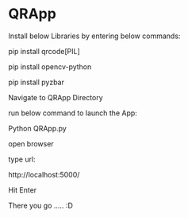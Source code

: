 # QRApp
Install below Libraries by entering below commands:

pip install qrcode[PIL]

pip install opencv-python

pip install pyzbar


Navigate to QRApp Directory

run below command to launch the App:

Python QRApp.py

open browser 

type url:

http://localhost:5000/

Hit Enter


There you go ..... :D
